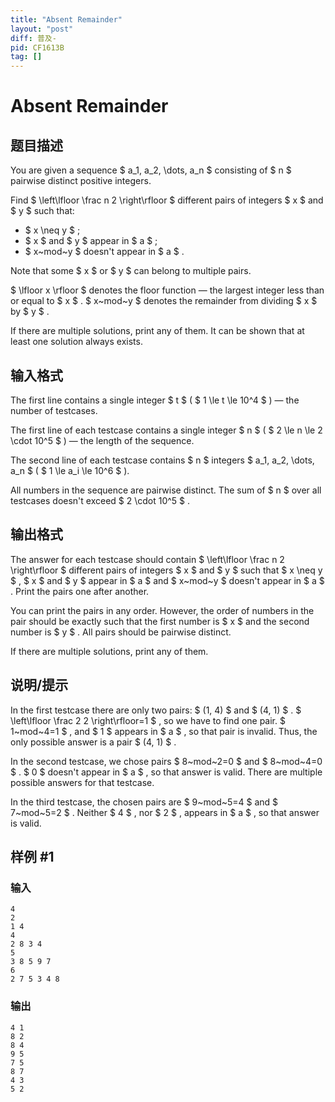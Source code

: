 ```yaml
---
title: "Absent Remainder"
layout: "post"
diff: 普及-
pid: CF1613B
tag: []
---
```


# Absent Remainder

## 题目描述

You are given a sequence $ a_1, a_2, \dots, a_n $ consisting of $ n $ pairwise distinct positive integers.

Find $ \left\lfloor \frac n 2 \right\rfloor $ different pairs of integers $ x $ and $ y $ such that:

- $ x \neq y $ ;
- $ x $ and $ y $ appear in $ a $ ;
- $ x~mod~y $ doesn't appear in $ a $ .

Note that some $ x $ or $ y $ can belong to multiple pairs.

 $ \lfloor x \rfloor $ denotes the floor function — the largest integer less than or equal to $ x $ . $ x~mod~y $ denotes the remainder from dividing $ x $ by $ y $ .

If there are multiple solutions, print any of them. It can be shown that at least one solution always exists.

## 输入格式

The first line contains a single integer $ t $ ( $ 1 \le t \le 10^4 $ ) — the number of testcases.

The first line of each testcase contains a single integer $ n $ ( $ 2 \le n \le 2 \cdot 10^5 $ ) — the length of the sequence.

The second line of each testcase contains $ n $ integers $ a_1, a_2, \dots, a_n $ ( $ 1 \le a_i \le 10^6 $ ).

All numbers in the sequence are pairwise distinct. The sum of $ n $ over all testcases doesn't exceed $ 2 \cdot 10^5 $ .

## 输出格式

The answer for each testcase should contain $ \left\lfloor \frac n 2 \right\rfloor $ different pairs of integers $ x $ and $ y $ such that $ x \neq y $ , $ x $ and $ y $ appear in $ a $ and $ x~mod~y $ doesn't appear in $ a $ . Print the pairs one after another.

You can print the pairs in any order. However, the order of numbers in the pair should be exactly such that the first number is $ x $ and the second number is $ y $ . All pairs should be pairwise distinct.

If there are multiple solutions, print any of them.

## 说明/提示

In the first testcase there are only two pairs: $ (1, 4) $ and $ (4, 1) $ . $ \left\lfloor \frac 2 2 \right\rfloor=1 $ , so we have to find one pair. $ 1~mod~4=1 $ , and $ 1 $ appears in $ a $ , so that pair is invalid. Thus, the only possible answer is a pair $ (4, 1) $ .

In the second testcase, we chose pairs $ 8~mod~2=0 $ and $ 8~mod~4=0 $ . $ 0 $ doesn't appear in $ a $ , so that answer is valid. There are multiple possible answers for that testcase.

In the third testcase, the chosen pairs are $ 9~mod~5=4 $ and $ 7~mod~5=2 $ . Neither $ 4 $ , nor $ 2 $ , appears in $ a $ , so that answer is valid.

## 样例 #1

### 输入

```
4
2
1 4
4
2 8 3 4
5
3 8 5 9 7
6
2 7 5 3 4 8
```

### 输出

```
4 1
8 2
8 4
9 5
7 5
8 7
4 3
5 2
```

